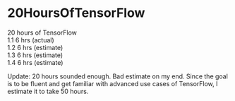 # 20HoursOfTensorFlow
20 hours of TensorFlow
<br>
1.1 6 hrs (actual)<br>
1.2 6 hrs (estimate)<br>
1.3 6 hrs (estimate)<br>
1.4 6 hrs (estimate)<br>

Update: 20 hours sounded enough. Bad estimate on my end. Since the goal is to be fluent and get familiar with advanced use cases of TensorFlow, I estimate it to take 50 hours.
